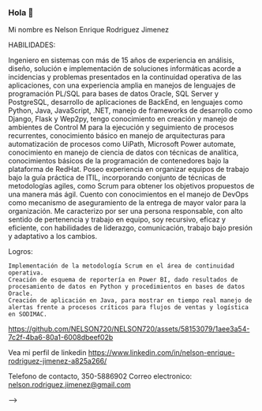 ### Hola 👋

Mi nombre es Nelson Enrique Rodriguez Jimenez

HABILIDADES:

Ingeniero en sistemas con más de 15 años de experiencia en análisis, diseño, solución e implementación de soluciones informáticas acorde a incidencias y problemas presentados en la continuidad operativa de las aplicaciones, con una experiencia amplia en manejos de lenguajes de programación PL/SQL para bases de datos Oracle, SQL Server y PostgreSQL, desarrollo de aplicaciones de BackEnd, en lenguajes como Python, Java, JavaScript, .NET, manejo de frameworks de desarrollo como Django, Flask y Wep2py, tengo conocimiento en creación y manejo de ambientes de Control M para la ejecución y seguimiento de procesos recurrentes, conocimiento básico en manejo de arquitecturas para automatización de procesos como UiPath, Microsoft Power automate,  conocimiento en manejo de ciencia de datos con técnicas de analítica, conocimientos básicos de la programación de contenedores bajo la plataforma de RedHat.
Poseo experiencia en organizar equipos de trabajo bajo la guía práctica de ITIL, incorporando conjunto de técnicas de metodologías agiles, como Scrum para obtener los objetivos propuestos de una manera más ágil. Cuento con conocimientos en el manejo de DevOps como mecanismo de aseguramiento de la entrega de mayor valor para la organización. Me caracterizo por ser una persona responsable, con alto sentido de pertenencia y trabajo en equipo, soy recursivo, eficaz y eficiente, con habilidades de liderazgo, comunicación, trabajo bajo presión y adaptativo a los cambios.


Logros:

 	Implementación de la metodología Scrum en el área de continuidad operativa.
 	Creación de esquema de reportería en Power BI, dado resultados de procesamiento de datos en Python y procedimientos en bases de datos Oracle.
 	Creación de aplicación en Java, para mostrar en tiempo real manejo de alertas frente a procesos críticos para flujos de ventas y logística en SODIMAC.
  
  https://github.com/NELSON720/NELSON720/assets/58153079/1aee3a54-7c2f-4ba6-80a1-6008dbeef02b

Vea mi perfil de linkedin
https://www.linkedin.com/in/nelson-enrique-rodriguez-jimenez-a825a266/

Telefono de contacto, 350-5886902
Correo electronico: nelson.rodriguez.jimenez@gmail.com

-->

